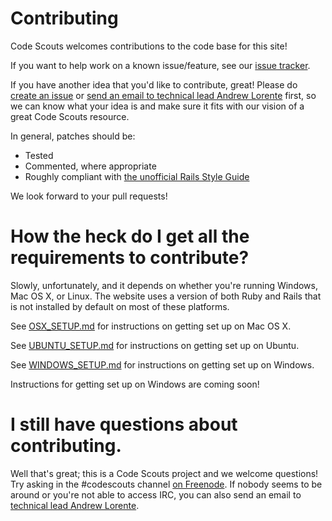 Contributing
============

Code Scouts welcomes contributions to the code base for this site!

If you want to help work on a known issue/feature, see our [issue tracker](https://trello.com/b/pHnfhYyh/green-mercury-new-codescouts-website).

If you have another idea that you'd like to contribute, great! Please do [create an issue](https://github.com/code-scouts/green_mercury/issues/) or [send an email to technical lead Andrew Lorente](mailto:andrew.lorente@gmail.com) first, so we can know what your idea is and make sure it fits with our vision of a great Code Scouts resource.

In general, patches should be:
* Tested
* Commented, where appropriate
* Roughly compliant with [the unofficial Rails Style Guide](https://github.com/bbatsov/rails-style-guide)

We look forward to your pull requests!


How the heck do I get all the requirements to contribute?
=========================================================

Slowly, unfortunately, and it depends on whether you're running Windows, Mac OS X, or Linux.
The website uses a version of both Ruby and Rails that is not installed by default on most of these platforms.

See [OSX_SETUP.md](OSX_SETUP.md) for instructions on getting set up on Mac OS X.

See [UBUNTU_SETUP.md](UBUNTU_SETUP.md) for instructions on getting set up on Ubuntu.

See [WINDOWS_SETUP.md](WINDOWS_SETUP.md) for instructions on getting set up on Windows.

Instructions for getting set up on Windows are coming soon!

I still have questions about contributing.
==========================================

Well that's great; this is a Code Scouts project and we welcome questions! Try asking in the #codescouts channel [on Freenode](https://webchat.freenode.net/). If nobody seems to be around or you're not able to access IRC, you can also send an email to [technical lead Andrew Lorente](mailto:andrew.lorente@gmail.com).
